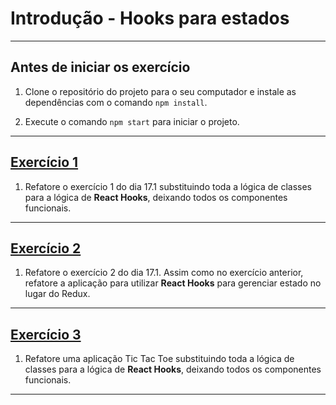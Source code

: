 # Introdução - Hooks para estados

---

## Antes de iniciar os exercício

1. Clone o repositório do projeto para o seu computador e instale as dependências com o comando `npm install`.

2. Execute o comando `npm start` para iniciar o projeto.

---

## [Exercício 1](./exercise_1/)

1. Refatore o exercício 1 do dia 17.1 substituindo toda a lógica de classes para a lógica de **React Hooks**, deixando todos os componentes funcionais.

---

## [Exercício 2](./exercise_2/)

1. Refatore o exercício 2 do dia 17.1. Assim como no exercício anterior, refatore a aplicação para utilizar **React Hooks** para gerenciar estado no lugar do Redux.

---

## [Exercício 3](./exercise_3/)

1. Refatore uma aplicação Tic Tac Toe substituindo toda a lógica de classes para a lógica de **React Hooks**, deixando todos os componentes funcionais.

---
